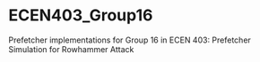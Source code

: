 # ECEN403_Group16
Prefetcher implementations for Group 16 in ECEN 403: Prefetcher Simulation for Rowhammer Attack
